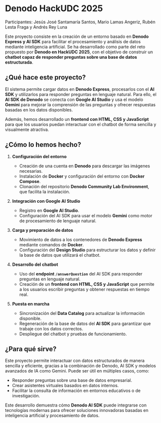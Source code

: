 # Denodo HackUDC 2025
Participantes: 
Jesús José Santamaría Santos, Mario Lamas Angeriz, Rubén Lesta Fraga y Andrés Rey Luna


Este proyecto consiste en la creación de un entorno basado en **Denodo Express y AI SDK** para facilitar el procesamiento y análisis de datos mediante inteligencia artificial. Se ha desarrollado como parte del reto propuesto por **Denodo en HackUDC 2025**, con el objetivo de construir un **chatbot capaz de responder preguntas sobre una base de datos estructurada**.  

## **¿Qué hace este proyecto?**  
El sistema permite cargar datos en **Denodo Express**, procesarlos con el **AI SDK** y utilizarlos para responder preguntas en lenguaje natural. Para ello, el **AI SDK de Denodo** se conecta con **Google AI Studio** y usa el modelo **Gemini** para mejorar la comprensión de las preguntas y ofrecer respuestas basadas en los datos disponibles.  

Además, hemos desarrollado un **frontend con HTML, CSS y JavaScript** para que los usuarios puedan interactuar con el chatbot de forma sencilla y visualmente atractiva.  

## **¿Cómo lo hemos hecho?**  
1. **Configuración del entorno**  
   - Creación de una cuenta en **Denodo** para descargar las imágenes necesarias.  
   - Instalación de **Docker** y configuración del entorno con **Docker Compose**.  
   - Clonación del repositorio **Denodo Community Lab Environment**, que facilita la instalación.  

2. **Integración con Google AI Studio**  
   - Registro en **Google AI Studio**.  
   - Configuración del AI SDK para usar el modelo **Gemini** como motor de procesamiento de lenguaje natural.  

3. **Carga y preparación de datos**  
   - Movimiento de datos a los contenedores de **Denodo Express** mediante comandos de **Docker**.  
   - Configuración del **Design Studio** para estructurar los datos y definir la base de datos que utilizará el chatbot.  

4. **Desarrollo del chatbot**  
   - Uso del **endpoint `/answerQuestion`** del AI SDK para responder preguntas en lenguaje natural.  
   - Creación de un **frontend con HTML, CSS y JavaScript** que permite a los usuarios escribir preguntas y obtener respuestas en tiempo real.  

5. **Puesta en marcha**  
   - Sincronización del **Data Catalog** para actualizar la información disponible.  
   - Regeneración de la base de datos del **AI SDK** para garantizar que trabaje con los datos correctos.  
   - Despliegue del chatbot y pruebas de funcionamiento.  

## **¿Para qué sirve?**  
Este proyecto permite interactuar con datos estructurados de manera sencilla y eficiente, gracias a la combinación de Denodo, AI SDK y modelos avanzados de IA como Gemini. Puede ser útil en múltiples casos, como:  
- Responder preguntas sobre una base de datos empresarial.  
- Crear asistentes virtuales basados en datos internos.  
- Facilitar la consulta de información en entornos educativos o de investigación.  

Este desarrollo demuestra cómo **Denodo AI SDK** puede integrarse con tecnologías modernas para ofrecer soluciones innovadoras basadas en inteligencia artificial y procesamiento de datos.

